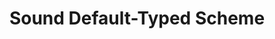 ---
title: "Sound Default-Typed Scheme"
authors: Jan-Paul Ramos-Dávila
type:
category: presentation
conf: POPV
in: "Principles of Programming and Verification Seminar at Boston University"
year: 2025
month: October
dates: 1
web_link: https://www.bu.edu/cs/research-groups/popv/seminar/
---